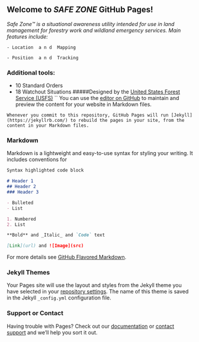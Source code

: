 ## Welcome to *SAFE ZONE* GitHub Pages! 



_Safe Zone™   is a situational awareness utility intended for use in land management  for forestry work and wildland emergency services.  Main features include:_
```
- Location  a n d  Mapping

- Position  a n d  Tracking
```
### Additional tools:

- 10 Standard Orders
- 18 Watchout Situations
#####Designed by the [United States Forest Service (USFS)](https://www.fs.fed.us/fire/safety/10_18/10_18.html)
``
You can use the [editor on GitHub](https://github.com/jiltedflower/SafeZone/edit/master/README.md) to maintain and preview the content for your website in Markdown files.

`
Whenever you commit to this repository, GitHub Pages will run [Jekyll](https://jekyllrb.com/) to rebuild the pages in your site, from the content in your Markdown files.
`
### Markdown

Markdown is a lightweight and easy-to-use syntax for styling your writing. It includes conventions for

```markdown
Syntax highlighted code block

# Header 1
## Header 2
### Header 3

- Bulleted
- List

1. Numbered
2. List

**Bold** and _Italic_ and `Code` text

[Link](url) and ![Image](src)
```

For more details see [GitHub Flavored Markdown](https://guides.github.com/features/mastering-markdown/).

### Jekyll Themes

Your Pages site will use the layout and styles from the Jekyll theme you have selected in your [repository settings](https://github.com/jiltedflower/SafeZone/settings). The name of this theme is saved in the Jekyll `_config.yml` configuration file.

### Support or Contact

Having trouble with Pages? Check out our [documentation](https://help.github.com/categories/github-pages-basics/) or [contact support](https://github.com/contact) and we’ll help you sort it out.
